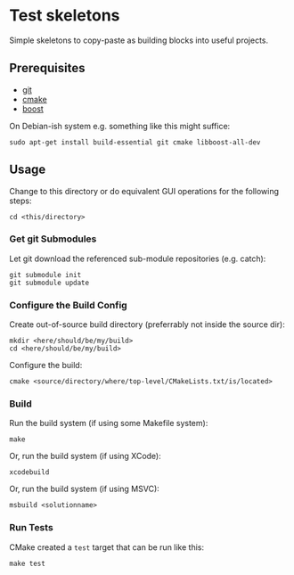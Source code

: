 # Test skeletons

Simple skeletons to copy-paste as building blocks into useful projects.

## Prerequisites

 * [git](http://git-scm.com/)
 * [cmake](http://www.cmake.org/)
 * [boost](http://www.boost.org/)

On Debian-ish system e.g. something like this might suffice:

    sudo apt-get install build-essential git cmake libboost-all-dev

## Usage

Change to this directory or do equivalent GUI operations for the following steps:

    cd <this/directory>

### Get git Submodules

Let git download the referenced sub-module repositories (e.g. catch):

    git submodule init
    git submodule update

### Configure the Build Config

Create out-of-source build directory (preferrably not inside the source dir):

    mkdir <here/should/be/my/build>
    cd <here/should/be/my/build>

Configure the build:

    cmake <source/directory/where/top-level/CMakeLists.txt/is/located>

### Build

Run the build system (if using some Makefile system):

    make

Or, run the build system (if using XCode):

    xcodebuild

Or, run the build system (if using MSVC):

    msbuild <solutionname>

### Run Tests

CMake created a `test` target that can be run like this:

    make test
